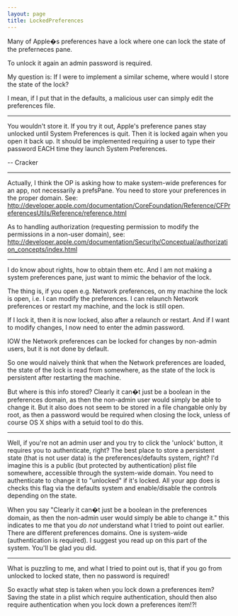 ```yaml
---
layout: page
title: LockedPreferences
---
```




Many of Apple�s preferences have a lock where one can lock the state of the preferneces pane.

To unlock it again an admin password is required.

My question is: If I were to implement a similar scheme, where would I store the state of the lock?

I mean, if I put that in the defaults, a malicious user can simply edit the preferences file.

----

You wouldn't store it. If you try it out, Apple's preference panes stay unlocked until System Preferences is quit. Then it is locked again when you open it back up. It should be implemented requiring a user to type their password EACH time they launch System Preferences.

-- Cracker

----

Actually, I think the OP is asking how to make system-wide preferences for an app, not necessarily a prefsPane. You need to store your preferences in the proper domain. See: http://developer.apple.com/documentation/CoreFoundation/Reference/CFPreferencesUtils/Reference/reference.html

As to handling authorization (requesting permission to modify the permissions in a non-user domain), see: http://developer.apple.com/documentation/Security/Conceptual/authorization_concepts/index.html

----

I do know about rights, how to obtain them etc. And I am not making a system preferences pane, just want to mimic the behavior of the lock.

The thing is, if you open e.g. Network preferences, on my machine the lock is open, i.e. I can modify the preferences. I can relaunch Network preferences or restart my machine, and the lock is still open.

If I lock it, then it is now locked, also after a relaunch or restart. And if I want to modify changes, I now need to enter the admin password.

IOW the Network preferences can be locked for changes by non-admin users, but it is not done by default.

So one would naively think that when the Network preferences are loaded, the state of the lock is read from somewhere, as the state of the lock is persistent after restarting the machine.

But where is this info stored? Clearly it can�t just be a boolean in the preferences domain, as then the non-admin user would simply be able to change it. But it also does not seem to be stored in a file changable only by root, as then a password would be required when closing the lock, unless of course OS X ships with a setuid tool to do this.

----

Well, if you're not an admin user and you try to click the 'unlock' button, it requires you to authenticate, right? The best place to store a persistent state (that is not user data) is the preferences/defaults system, right? I'd imagine this is a public (but protected by authentication) plist file somewhere, accessible through the system-wide domain. You need to authenticate to change it to "unlocked" if it's locked. All your app does is checks this flag via the defaults system and enable/disable the controls depending on the state.

When you say "Clearly it can�t just be a boolean in the preferences domain, as then the non-admin user would simply be able to change it." this indicates to me that you *do not* understand what I tried to point out earlier. There are different preferences domains. One is system-wide (authentication is required). I suggest you read up on this part of the system. You'll be glad you did.

----

What is puzzling to me, and what I tried to point out is, that if you go from unlocked to locked state, then no password is required!

So exactly what step is taken when you lock down a preferences item? Saving the state in a plist which require authentication, should then also require authentication when you lock down a preferences item!?!

